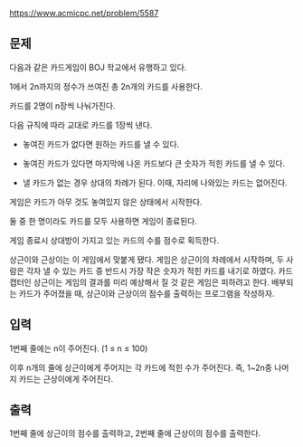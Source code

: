 https://www.acmicpc.net/problem/5587

## 문제
다음과 같은 카드게임이 BOJ 학교에서 유행하고 있다.

1에서 2n까지의 정수가 쓰여진 총 2n개의 카드를 사용한다.

카드를 2명이 n장씩 나눠가진다.

다음 규칙에 따라 교대로 카드를 1장씩 낸다.

- 놓여진 카드가 없다면 원하는 카드를 낼 수 있다.

- 놓여진 카드가 있다면 마지막에 나온 카드보다 큰 숫자가 적힌 카드를 낼 수 있다.

- 낼 카드가 없는 경우 상대의 차례가 된다. 이때, 자리에 나와있는 카드는 없어진다.

 게임은 카드가 아무 것도 놓여있지 않은 상태에서 시작한다.

둘 중 한 명이라도 카드를 모두 사용하면 게임이 종료된다.


게임 종료시 상대방이 가지고 있는 카드의 수를 점수로 획득한다.

상근이와 근상이는 이 게임에서 맞붙게 됐다. 게임은 상근이의 차례에서 시작하며, 두 사람은 각자 낼 수 있는 카드 중 반드시 가장 작은 숫자가 적힌 카드를 내기로 하였다. 카드 캡터인 상근이는 게임의 결과를 미리 예상해서 질 것 같은 게임은 피하려고 한다. 배부되는 카드가 주어졌을 때, 상근이와 근상이의 점수를 출력하는 프로그램을 작성하자.

## 입력
1번째 줄에는 n이 주어진다. (1 ≤ n ≤ 100)

이후 n개의 줄에 상근이에게 주어지는 각 카드에 적힌 수가 주어진다. 즉, 1~2n중 나머지 카드는 근상이에게 주어진다.

## 출력
1번째 줄에 상근이의 점수를 출력하고, 2번째 줄에 근상이의 점수를 출력한다.
